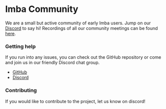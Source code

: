 # Imba Community

We are a small but active community of early Imba users. Jump on our [Discord](https://discord.gg/mkcbkRw) to say hi! Recordings of all our community meetings can be found [here](https://www.youtube.com/playlist?list=PLf1a9PYKGPdl3OMBHV72Oz23eFy9q51jJ).

### Getting help

If you run into any issues, you can check out the GitHub repository or come and join us in our friendly Discord chat group.

- [GitHub](https://github.com/imba/imba)
- [Discord](https://discord.gg/mkcbkRw)

### Contributing

If you would like to contribute to the project, let us know on discord!
